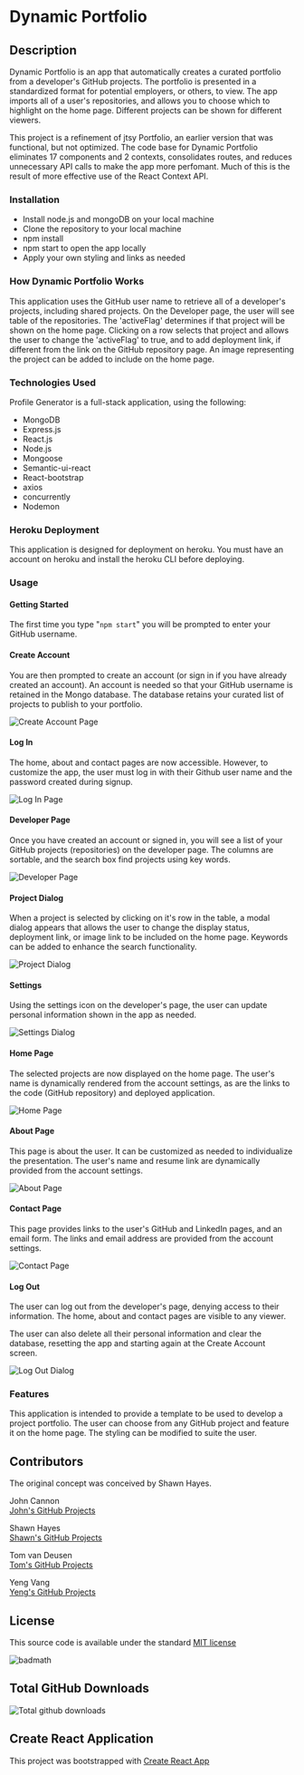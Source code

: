 # Dynamic Portfolio

## Description

Dynamic Portfolio is an app that automatically creates a curated portfolio from a developer's GitHub projects. The portfolio is presented in a standardized format for potential employers, or others, to view. The app imports all of a user's repositories, and allows you to choose which to highlight on the home page. Different projects can be shown for different viewers.

This project is a refinement of jtsy Portfolio, an earlier version that was functional, but not optimized. The code base for Dynamic Portfolio eliminates 17 components and 2 contexts, consolidates routes, and reduces unnecessary API calls to make the app more perfomant. Much of this is the result of more effective use of the React Context API.

### Installation

- Install node.js and mongoDB on your local machine
- Clone the repository to your local machine
- npm install
- npm start to open the app locally
- Apply your own styling and links as needed

### How Dynamic Portfolio Works

This application uses the GitHub user name to retrieve all of a developer's projects, including shared projects. On the Developer page, the user will see table of the repositories. The 'activeFlag' determines if that project will be shown on the home page. Clicking on a row selects that project and allows the user to change the 'activeFlag' to true, and to add deployment link, if different from the link on the GitHub repository page. An image representing the project can be added to include on the home page.

### Technologies Used

Profile Generator is a full-stack application, using the following:

- MongoDB
- Express.js
- React.js
- Node.js
- Mongoose
- Semantic-ui-react
- React-bootstrap
- axios
- concurrently
- Nodemon

### Heroku Deployment

This application is designed for deployment on heroku. You must have an account on heroku and install the heroku CLI before deploying.

### Usage

#### Getting Started

The first time you type "`npm start`" you will be prompted to enter your GitHub username.

#### Create Account

You are then prompted to create an account (or sign in if you have already created an account). An account is needed so that your GitHub username is retained in the Mongo database. The database retains your curated list of projects to publish to your portfolio.

<img src="client/src/assets/jtsy-create-account.png" alt="Create Account Page">

#### Log In

The home, about and contact pages are now accessible. However, to customize the app, the user must log in with their Github user name and the password created during signup.

<img src="client/src/assets/jtsy-login.png" alt="Log In Page">

#### Developer Page

Once you have created an account or signed in, you will see a list of your GitHub projects (repositories) on the developer page. The columns are sortable, and the search box find projects using key words.

<img src="client/src/assets/dynamic-portfolio_developer.png" alt="Developer Page">

#### Project Dialog

When a project is selected by clicking on it's row in the table, a modal dialog appears that allows the user to change the display status, deployment link, or image link to be included on the home page. Keywords can be added to enhance the search functionality.

<img src="client/src/assets/jtsy-project-modal.png" alt="Project Dialog">

#### Settings

Using the settings icon on the developer's page, the user can update personal information shown in the app as needed.

<img src="client/src/assets/jtsy-settings.png" alt="Settings Dialog">

#### Home Page

The selected projects are now displayed on the home page. The user's name is dynamically rendered from the account settings, as are the links to the code (GitHub repository) and deployed application.

<img src="client/src/assets/jtsy-home.png" alt="Home Page">

#### About Page

This page is about the user. It can be customized as needed to individualize the presentation. The user's name and resume link are dynamically provided from the account settings.

<img src="client/src/assets/dynamic-portfolio_
about.png" alt="About Page">

#### Contact Page

This page provides links to the user's GitHub and LinkedIn pages, and an email form. The links and email address are provided from the account settings.

<img src="client/src/assets/jtsy-contact.png" alt="Contact Page">

#### Log Out

The user can log out from the developer's page, denying access to their information. The home, about and contact pages are visible to any viewer.

The user can also delete all their personal information and clear the database, resetting the app and starting again at the Create Account screen.

<img src="client/src/assets/jtsy-logout.png" alt="Log Out Dialog">

### Features

This application is intended to provide a template to be used to develop a project portfolio. The user can choose from any GitHub project and feature it on the home page. The styling can be modified to suite the user.

## Contributors

The original concept was conceived by Shawn Hayes.

John Cannon  
<a href="https://github.com/frunox/" alt="John Cannon's GitHub Projects">John's GitHub Projects</a>

Shawn Hayes  
<a href="https://github.com/srfrog1970/" alt="Shawn Hayes' GitHub Projects">Shawn's GitHub Projects</a>

Tom van Deusen  
<a href="https://github.com/shininglite/" alt="Tom van Deusen's GitHub Projects">Tom's GitHub Projects</a>

Yeng Vang  
<a href="https://github.com/YengHV/" alt="Yeng Vang's GitHub Projects">Yeng's GitHub Projects</a>

## License

This source code is available under the standard <a href="https://opensource.org/licenses/MIT">MIT license</a>

![badmath](https://img.shields.io/github/license/shininglite/portfolio-generator)

## Total GitHub Downloads

![Total github downloads](https://img.shields.io/github/downloads/shininglite/portfolio-generator/total)

## Create React Application

This project was bootstrapped with [Create React App](https://github.com/facebook/create-react-app)
